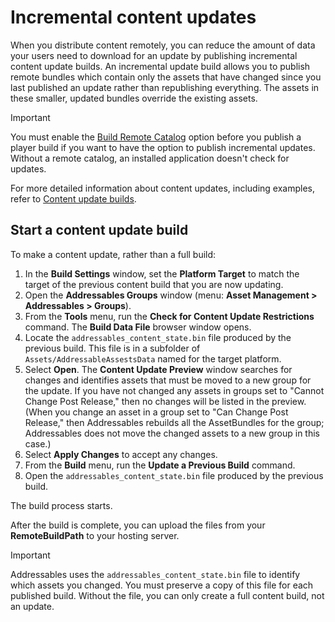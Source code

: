 # Incremental content updates

When you distribute content remotely, you can reduce the amount of data your users need to download for an update by publishing incremental content update builds. An incremental update build allows you to publish remote bundles which contain only the assets that have changed since you last published an update rather than republishing everything. The assets in these smaller, updated bundles override the existing assets. 

> [!IMPORTANT]
> You must enable the [Build Remote Catalog](xref:addressables-asset-settings) option before you publish a player build if you want to have the option to publish incremental updates. Without a remote catalog, an installed application doesn't check for updates.

For more detailed information about content updates, including examples, refer to [Content update builds](xref:addressables-content-update-builds).

## Start a content update build

To make a content update, rather than a full build:

1. In the __Build Settings__ window, set the __Platform Target__ to match the target of the previous content build that you are now updating.
1. Open the __Addressables Groups__ window (menu: __Asset Management > Addressables > Groups__).
1. From the __Tools__ menu, run the __Check for Content Update Restrictions__ command. The __Build Data File__ browser window opens. 
1. Locate the `addressables_content_state.bin` file produced by the previous build. This file is in a subfolder of `Assets/AddressableAssestsData` named for the target platform. 
1. Select __Open__. The __Content Update Preview__ window searches for changes and identifies assets that must be moved to a new group for the update. If you have not changed any assets in groups set to "Cannot Change Post Release," then no changes will be listed in the preview. (When you change an asset in a group set to "Can Change Post Release," then Addressables rebuilds all the AssetBundles for the group; Addressables does not move the changed assets to a new group in this case.)
1. Select __Apply Changes__ to accept any changes.
1. From the __Build__ menu, run the __Update a Previous Build__ command.
1. Open the `addressables_content_state.bin` file produced by the previous build.

The build process starts.

After the build is complete, you can upload the files from your __RemoteBuildPath__ to your hosting server.

> [!IMPORTANT]
> Addressables uses the `addressables_content_state.bin` file to identify which assets you changed. You must preserve a copy of this file for each published build. Without the file, you can only create a full content build, not an update.